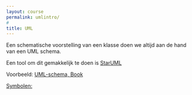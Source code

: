 ```yaml
---
layout: course
permalink: umlintro/
#
title: UML
---
```


Een schematische voorstelling van een klasse doen we altijd aan de hand van een UML schema.

Een tool om dit gemakkelijk te doen is [StarUML](http://staruml.io)

Voorbeeld:
[UML-schema, Book](https://i.stack.imgur.com/vCgMF.png)

[Symbolen:](http://www.conceptdraw.com/How-To-Guide/picture/Design-elements-UML-class-diagrams.png)
